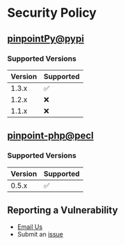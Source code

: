 # Security Policy

## [pinpointPy@pypi](https://pypi.org/project/pinpointPy/) 

### Supported Versions


| Version | Supported          |
| ------- | ------------------ |
| 1.3.x   | :white_check_mark: |
| 1.2.x  | :x:                |
| 1.1.x   | :x: |

## [pinpoint-php@pecl](https://pecl.php.net/package/pinpoint_php) 

### Supported Versions


| Version | Supported          |
| ------- | ------------------ |
| 0.5.x   | :white_check_mark: | 



## Reporting a Vulnerability

* [Email Us](mailto:dl_cd_pinpoint@navercorp.com)
* Submit an [issue](https://github.com/pinpoint-apm/pinpoint-c-agent/issues) 
